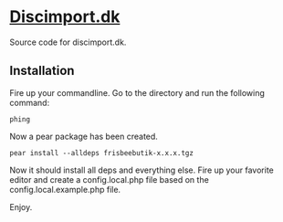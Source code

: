 [Discimport.dk](http://discimport.dk)
==

Source code for discimport.dk. 

Installation
--

Fire up your commandline. Go to the directory and run the following command:    
    
    phing
    
Now a pear package has been created.

    pear install --alldeps frisbeebutik-x.x.x.tgz
    
Now it should install all deps and everything else. Fire up your favorite editor and create a config.local.php file based on the config.local.example.php file.

Enjoy.